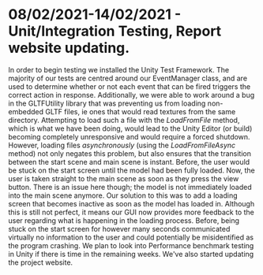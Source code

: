 # 08/02/2021-14/02/2021 - Unit/Integration Testing, Report website updating.
In order to begin testing we installed the Unity Test Framework.
The majority of our tests are centred around our EventManager class, and are used to determine whether or not each event that can be fired triggers the correct action in response.
Additionally, we were able to work around a bug in the GLTFUtility library that was preventing us from loading non-embedded GLTF files, ie ones that would 
read textures from the same directory. Attempting to load such a file with the *LoadFromFile* method, which is what we have been doing, would lead to the Unity Editor (or build) becoming completely unresponsive and would require a forced shutdown. However, loading files *asynchronously* (using the *LoadFromFileAsync* method) not only negates this problem, but also ensures that the transition between the start scene and main scene is instant. Before, the user would be stuck on the start screen until the model had been fully loaded. Now, the user is taken straight to the main scene as soon as they press the view button. There is an issue here though; the model is not immediately loaded into the main scene anymore. Our solution to this was to add a loading screen that becomes inactive as soon as the model has loaded in. Although this is still not perfect, it means our GUI now provides more feedback to the user regarding what is happening in the loading process. Before, being stuck on the start screen for however many seconds communicated virtually no information to the user and could potentially be misidentified as the program crashing. We plan to look into Performance benchmark testing in Unity if there is time in the remaining weeks.
We've also started updating the project website.